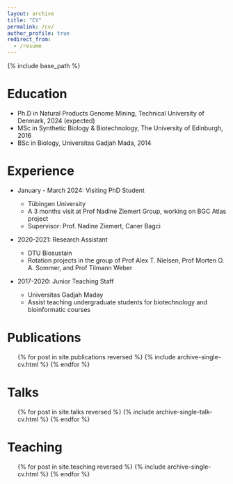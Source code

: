 ```yaml
---
layout: archive
title: "CV"
permalink: /cv/
author_profile: true
redirect_from:
  - /resume
---
```


{% include base_path %}

Education
======
* Ph.D in Natural Products Genome Mining, Technical University of Denmark, 2024 (expected)
* MSc in Synthetic Biology & Biotechnology, The University of Edinburgh, 2016
* BSc in Biology, Universitas Gadjah Mada, 2014

Experience
======
* January - March 2024: Visiting PhD Student
  * Tübingen University
  * A 3 months visit at Prof Nadine Ziemert Group, working on BGC Atlas project
  * Supervisor: Prof. Nadine Ziemert, Caner Bagci

* 2020-2021: Research Assistant
  * DTU Biosustain
  * Rotation projects in the group of Prof Alex T. Nielsen, Prof Morten O. A. Sommer, and Prof Tilmann Weber

* 2017-2020: Junior Teaching Staff
  * Universitas Gadjah Maday
  * Assist teaching undergraduate students for biotechnology and bioinformatic courses

Publications
======
  <ul>{% for post in site.publications reversed %}
    {% include archive-single-cv.html %}
  {% endfor %}</ul>
  
Talks
======
  <ul>{% for post in site.talks reversed %}
    {% include archive-single-talk-cv.html  %}
  {% endfor %}</ul>
  
Teaching
======
  <ul>{% for post in site.teaching reversed %}
    {% include archive-single-cv.html %}
  {% endfor %}</ul>
